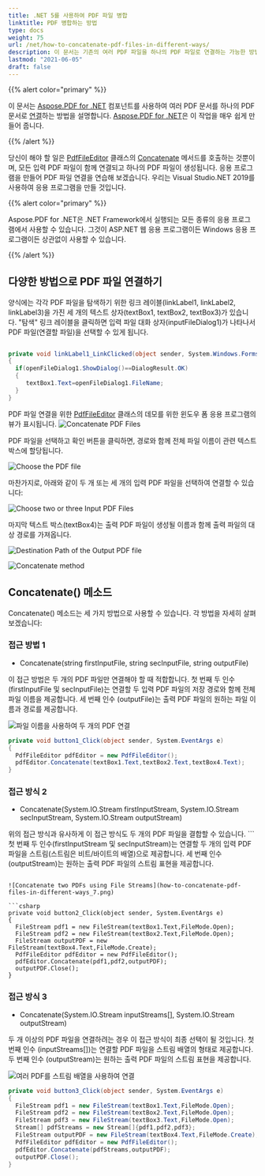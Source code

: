 ```yaml
---
title: .NET 5를 사용하여 PDF 파일 병합
linktitle: PDF 병합하는 방법
type: docs
weight: 75
url: /net/how-to-concatenate-pdf-files-in-different-ways/
description: 이 문서는 기존의 여러 PDF 파일을 하나의 PDF 파일로 연결하는 가능한 방법을 설명합니다.
lastmod: "2021-06-05"
draft: false
---
```


{{% alert color="primary" %}}

이 문서는 [Aspose.PDF for .NET](/pdf/net/) 컴포넌트를 사용하여 여러 PDF 문서를 하나의 PDF 문서로 [연결](https://reference.aspose.com/pdf/net/aspose.pdf.facades/pdffileeditor/methods/concatenate/index)하는 방법을 설명합니다. [Aspose.PDF for .NET](/pdf/net/)은 이 작업을 매우 쉽게 만들어 줍니다.

{{% /alert %}}

당신이 해야 할 일은 [PdfFileEditor](https://reference.aspose.com/pdf/net/aspose.pdf.facades/pdffileeditor) 클래스의 [Concatenate](https://reference.aspose.com/pdf/net/aspose.pdf.facades/pdffileeditor/methods/concatenate/index) 메서드를 호출하는 것뿐이며, 모든 입력 PDF 파일이 함께 연결되고 하나의 PDF 파일이 생성됩니다. 응용 프로그램을 만들어 PDF 파일 연결을 연습해 보겠습니다. 우리는 Visual Studio.NET 2019를 사용하여 응용 프로그램을 만들 것입니다.

{{% alert color="primary" %}}

Aspose.PDF for .NET은 .NET Framework에서 실행되는 모든 종류의 응용 프로그램에서 사용할 수 있습니다. 그것이 ASP.NET 웹 응용 프로그램이든 Windows 응용 프로그램이든 상관없이 사용할 수 있습니다.

{{% /alert %}}

## 다양한 방법으로 PDF 파일 연결하기

양식에는 각각 PDF 파일을 탐색하기 위한 링크 레이블(linkLabel1, linkLabel2, linkLabel3)을 가진 세 개의 텍스트 상자(textBox1, textBox2, textBox3)가 있습니다. "탐색" 링크 레이블을 클릭하면 입력 파일 대화 상자(inputFileDialog1)가 나타나서 PDF 파일(연결할 파일)을 선택할 수 있게 됩니다.

```csharp

private void linkLabel1_LinkClicked(object sender, System.Windows.Forms.LinkLabelLinkClickedEventArgs e)
{
  if(openFileDialog1.ShowDialog()==DialogResult.OK)
  {
     textBox1.Text=openFileDialog1.FileName;
  }
}
```

PDF 파일 연결을 위한 [PdfFileEditor](https://reference.aspose.com/pdf/net/aspose.pdf.facades/pdffileeditor) 클래스의 데모를 위한 윈도우 폼 응용 프로그램의 뷰가 표시됩니다.
![Concatenate PDF Files](how-to-concatenate-pdf-files-in-different-ways_1.png)

PDF 파일을 선택하고 확인 버튼을 클릭하면, 경로와 함께 전체 파일 이름이 관련 텍스트 박스에 할당됩니다.

![Choose the PDF file](how-to-concatenate-pdf-files-in-different-ways_2.png)

마찬가지로, 아래와 같이 두 개 또는 세 개의 입력 PDF 파일을 선택하여 연결할 수 있습니다:

![Choose two or three Input PDF Files](how-to-concatenate-pdf-files-in-different-ways_3.png)

마지막 텍스트 박스(textBox4)는 출력 PDF 파일이 생성될 이름과 함께 출력 파일의 대상 경로를 가져옵니다.

![Destination Path of the Output PDF file](how-to-concatenate-pdf-files-in-different-ways_4.png)

![Concatenate method](how-to-concatenate-pdf-files-in-different-ways_5.png)

## Concatenate() 메소드

Concatenate() 메소드는 세 가지 방법으로 사용할 수 있습니다. 각 방법을 자세히 살펴보겠습니다:

### 접근 방법 1

- Concatenate(string firstInputFile, string secInputFile, string outputFile)

이 접근 방법은 두 개의 PDF 파일만 연결해야 할 때 적합합니다. 첫 번째 두 인수 (firstInputFile 및 secInputFile)는 연결할 두 입력 PDF 파일의 저장 경로와 함께 전체 파일 이름을 제공합니다. 세 번째 인수 (outputFile)는 출력 PDF 파일의 원하는 파일 이름과 경로를 제공합니다.

![파일 이름을 사용하여 두 개의 PDF 연결](how-to-concatenate-pdf-files-in-different-ways_6.png)

```csharp
private void button1_Click(object sender, System.EventArgs e)
{
  PdfFileEditor pdfEditor = new PdfFileEditor();
  pdfEditor.Concatenate(textBox1.Text,textBox2.Text,textBox4.Text);
}
```

### 접근 방식 2

- Concatenate(System.IO.Stream firstInputStream, System.IO.Stream secInputStream, System.IO.Stream outputStream)

위의 접근 방식과 유사하게 이 접근 방식도 두 개의 PDF 파일을 결합할 수 있습니다. ```
첫 번째 두 인수(firstInputStream 및 secInputStream)는 연결할 두 개의 입력 PDF 파일을 스트림(스트림은 비트/바이트의 배열)으로 제공합니다. 세 번째 인수(outputStream)는 원하는 출력 PDF 파일의 스트림 표현을 제공합니다.
```

![Concatenate two PDFs using File Streams](how-to-concatenate-pdf-files-in-different-ways_7.png)

```csharp
private void button2_Click(object sender, System.EventArgs e)
{
  FileStream pdf1 = new FileStream(textBox1.Text,FileMode.Open);
  FileStream pdf2 = new FileStream(textBox2.Text,FileMode.Open);
  FileStream outputPDF = new FileStream(textBox4.Text,FileMode.Create);
  PdfFileEditor pdfEditor = new PdfFileEditor();
  pdfEditor.Concatenate(pdf1,pdf2,outputPDF);
  outputPDF.Close();
}
```

### 접근 방식 3

- Concatenate(System.IO.Stream inputStreams[], System.IO.Stream outputStream)

두 개 이상의 PDF 파일을 연결하려는 경우 이 접근 방식이 최종 선택이 될 것입니다. 첫 번째 인수 (inputStreams[])는 연결할 PDF 파일을 스트림 배열의 형태로 제공합니다. 두 번째 인수 (outputStream)는 원하는 출력 PDF 파일의 스트림 표현을 제공합니다.

![여러 PDF를 스트림 배열을 사용하여 연결](how-to-concatenate-pdf-files-in-different-ways_8.png)

```csharp
private void button3_Click(object sender, System.EventArgs e)
{
  FileStream pdf1 = new FileStream(textBox1.Text,FileMode.Open);
  FileStream pdf2 = new FileStream(textBox2.Text,FileMode.Open);
  FileStream pdf3 = new FileStream(textBox3.Text,FileMode.Open);
  Stream[] pdfStreams = new Stream[]{pdf1,pdf2,pdf3};
  FileStream outputPDF = new FileStream(textBox4.Text,FileMode.Create);
  PdfFileEditor pdfEditor = new PdfFileEditor();
  pdfEditor.Concatenate(pdfStreams,outputPDF);
  outputPDF.Close();
}
```